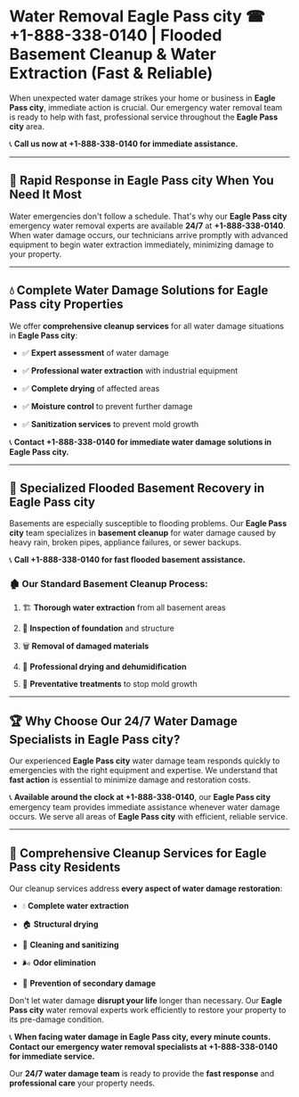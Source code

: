 # Water Removal Eagle Pass city ☎ +1-888-338-0140 | Flooded Basement Cleanup & Water Extraction (Fast & Reliable)

When unexpected water damage strikes your home or business in **Eagle Pass city**, immediate action is crucial. Our emergency water removal team is ready to help with fast, professional service throughout the **Eagle Pass city** area. 

📞 **Call us now at +1-888-338-0140 for immediate assistance.**
---
## 🚀 Rapid Response in Eagle Pass city When You Need It Most
Water emergencies don't follow a schedule. That's why our **Eagle Pass city** emergency water removal experts are available **24/7** at **+1-888-338-0140**. When water damage occurs, our technicians arrive promptly with advanced equipment to begin water extraction immediately, minimizing damage to your property.
---
## 💧 Complete Water Damage Solutions for Eagle Pass city Properties
We offer **comprehensive cleanup services** for all water damage situations in **Eagle Pass city**:
- ✅ **Expert assessment** of water damage  
- ✅ **Professional water extraction** with industrial equipment  
- ✅ **Complete drying** of affected areas  
- ✅ **Moisture control** to prevent further damage  
- ✅ **Sanitization services** to prevent mold growth  
📞 **Contact +1-888-338-0140 for immediate water damage solutions in Eagle Pass city.**
---
## 🌊 Specialized Flooded Basement Recovery in Eagle Pass city
Basements are especially susceptible to flooding problems. Our **Eagle Pass city** team specializes in **basement cleanup** for water damage caused by heavy rain, broken pipes, appliance failures, or sewer backups. 
📞 **Call +1-888-338-0140 for fast flooded basement assistance.**
### 🏚️ Our Standard Basement Cleanup Process:
1. 🏗️ **Thorough water extraction** from all basement areas  
2. 🔎 **Inspection of foundation** and structure  
3. 🗑️ **Removal of damaged materials**  
4. 💨 **Professional drying and dehumidification**  
5. 🚫 **Preventative treatments** to stop mold growth  
---
## 🏆 Why Choose Our 24/7 Water Damage Specialists in Eagle Pass city?
Our experienced **Eagle Pass city** water damage team responds quickly to emergencies with the right equipment and expertise. We understand that **fast action** is essential to minimize damage and restoration costs.
📞 **Available around the clock at +1-888-338-0140**, our **Eagle Pass city** emergency team provides immediate assistance whenever water damage occurs. We serve all areas of **Eagle Pass city** with efficient, reliable service.
---
## 🧹 Comprehensive Cleanup Services for Eagle Pass city Residents
Our cleanup services address **every aspect of water damage restoration**:
- 💧 **Complete water extraction**  
- 🏠 **Structural drying**  
- 🧼 **Cleaning and sanitizing**  
- 🌬️ **Odor elimination**  
- 🚫 **Prevention of secondary damage**  
Don't let water damage **disrupt your life** longer than necessary. Our **Eagle Pass city** water removal experts work efficiently to restore your property to its pre-damage condition.
📞 **When facing water damage in Eagle Pass city, every minute counts. Contact our emergency water removal specialists at +1-888-338-0140 for immediate service.**
Our **24/7 water damage team** is ready to provide the **fast response** and **professional care** your property needs.
